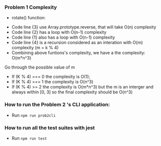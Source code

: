 ### Problem 1 Complexity

* rotate() function:
- Code line {3} use Array.prototype.reverse, that will take O(n) complexity
- Code line {2} has a loop with O(n-1) complexity
- Code line {1} also has a loop with O(n-1) complexity
- Code line {4} is a recursion considered as an interation with O(m) complexity (m = k % 4)
- Combining above funtions's complexity, we have a the complexity: O(m*n^3)

Go through the possible value of m
- If (K % 4) === 0 the complexity is O(1);
- If (K % 4) === 1 the complexity is O(n^3)
- If (K % 4) >= 2 the complexity is O(m*n^3) 
but the m is an interger and always within [0, 3] so the final complexity should be O(n^3)

### How to run the Problem 2 's CLI application:

- Run `npm run prob2cli`

### How to run all the test suites with jest

- Run `npm run test`